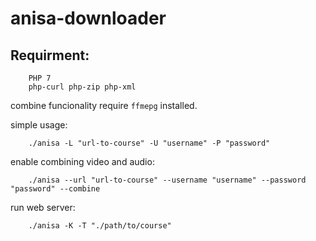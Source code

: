 # anisa-downloader

Requirment:
-------------------

```
    PHP 7
    php-curl php-zip php-xml
```

combine funcionality require `ffmepg` installed.

simple usage:

```
    ./anisa -L "url-to-course" -U "username" -P "password"
```

enable combining video and audio:
```
    ./anisa --url "url-to-course" --username "username" --password "password" --combine
```


run web server:

```
    ./anisa -K -T "./path/to/course"
```
